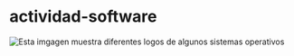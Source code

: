 # actividad-software
![Esta imgagen muestra diferentes logos de algunos sistemas operativos](https://universodigital.org/wp-content/uploads/introduccion-sistemas-operativos.jpg)